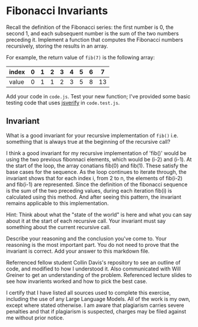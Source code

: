 # Fibonacci Invariants

Recall the definition of the Fibonacci series: the first number is 0, the second
1, and each subsequent number is the sum of the two numbers preceding it.
Implement a function that computes the Fibonacci numbers recursively, storing
the results in an array.

For example, the return value of `fib(7)` is the following array:

| index |  0  |  1  |  2  |  3  |  4  |  5  |  6  |  7  |
| ----- | --- | --- | --- | --- | --- | --- | --- | --- |
| value |  0  |  1  |  1  |  2  |  3  |  5  |  8  |  13 |

Add your code in `code.js`. Test your new function; I've provided some basic
testing code that uses [jsverify](https://jsverify.github.io/) in
`code.test.js`.

## Invariant

What is a good invariant for your recursive implementation of `fib()`
i.e. something that is always true at the beginning of the recursive call?

I think a good invariant for my recursive implementation of 'fib()' would be using the two previous fibonnaci elements, which would be (i-2) and (i-1). At the start of the loop, the array conatians fib(0) and fib(1). These satisfy the base cases for the sequence. As the loop continues to iterate through, the invariant shows that for each index i, from 2 to n, the elements of fib(i-2) and fib(i-1) are represented. Since the definition of the fibonacci sequence is the sum of the two preceding values, during each iteration fib(i) is calculated using this method. And after seeing this pattern, the invariant remains applicable to this implementation.  

Hint: Think about what the "state of the world" is here and what you can say
about it at the start of each recursive call. Your invariant must say something
about the current recursive call.

Describe your reasoning and the conclusion you've come to. Your reasoning is the
most important part. You do not need to prove that the invariant is correct. Add
your answer to this markdown file.

Referrenced fellow student Collin Davis's repository to see an outline of code, and modified to how I understood it. Also communicated with Will Greiner to get an understanding of the problem. Referenced lecture slides to see how invarients worked and how to pick the best case.


I certify that I have listed all sources used to complete this exercise, including the use
of any Large Language Models. All of the work is my own, except where stated
otherwise. I am aware that plagiarism carries severe penalties and that if plagiarism is
suspected, charges may be filed against me without prior notice.


